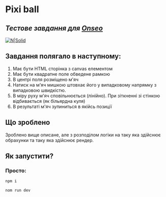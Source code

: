 # Pixi ball

## _Тестове завдання для [Onseo]_

[![N|Solid](https://onseostudio.com/wp-content/uploads/logo_white.png)](https://onseostudio.com/index.php/uk/main_ua/)

## Завдання полягало в наступному:

1. Має бути HTML сторінка з canvas елементом
2. Має бути квадратне поле обведене рамкою
3. В центрі поля розміщено м'яч
4. Натиск на м'яч мишкою штовхає його у випадковому напрямку з випадковою швидкістю.
5. В міру руху м'яч сповільнюється (лінійно). При зіткненні зі стінкою відбивається (як більярдна куля)
6. В результаті м'яч зупиниться в якійсь позиції

## Що зроблено

Зроблено вище описане, але з розподілом логіки на
таку яка здійснює обрахунки та таку яка здійснює рендер.

## Як запустити?

### Просто:

```sh
npm i

nom run dev
```

[Onseo]: https://onseostudio.com/index.php/uk/main_ua/
